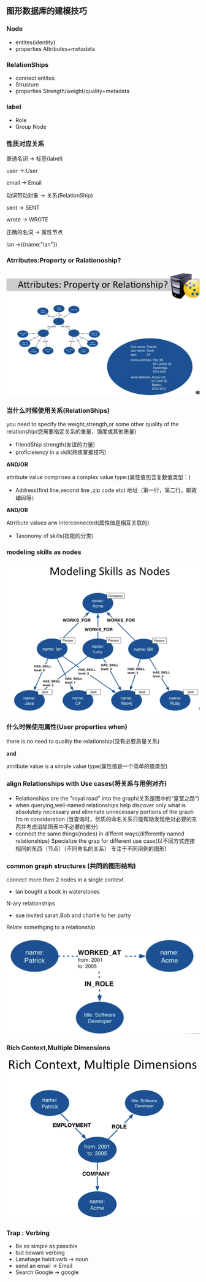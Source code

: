 ## 图形数据库的建模技巧

### Node
 - entites(identity)
 - properties
   Attributes+metadata
   
### RelationShips
- connect entites
- Strusture
- properties
 Strength/weight/quality+metadata
 
### label 
- Role
- Group Node

### 性质对应关系
普通名词 -> 标签(label)

user ->:User

email ->:Email

动词带动对象 -> 关系(RelationShip)

sent -> SENT

wrote -> WROTE

正确的名词 -> 属性节点

Ian ->({name:"Ian"})

### Atrributes:Property or Ralationoship?
![neo4j2](https://github.com/yueyuanyang/knowledge/blob/master/neo4j/img/neo4j-2.png)

### 当什么时候使用关系(RelationShips)

you need to specify the weight,strength,or some other quality of the relationship(您需要指定关系的重量，强度或其他质量)
- friendShip strength(友谊的力量)
- proficieiency in a skill(熟练掌握技巧)

**AND/OR**

attribute value comprises a complex value type:(属性值包含复数值类型：)
- Address(first line,second line ,zip code etc) 地址（第一行，第二行，邮政编码等）

**AND/OR**

Atrribute values arw interconnected(属性值是相互关联的)
- Taxonomy of skills(技能的分类)

### modeling skills as nodes

![neo4j3](https://github.com/yueyuanyang/knowledge/blob/master/neo4j/img/neo4j-3.png)

### 什么时候使用属性(User properties when)

there is no  need to quality the relationship(没有必要质量关系)

**and**

atrribute value is a simple value type(属性值是一个简单的值类型)

### align Relationships with Use cases(将关系与用例对齐)

- Relationships are the "royal road" into the graph(关系是图中的“皇室之路”)
- when querying,well-named relationships help discover only what is absolutely necessary
and eliminate unnecessary portions of the graph fro m consideration (当查询时，优质的命名关系只能帮助发现绝对必要的东西并考虑消除图表中不必要的部分)
- connect the same things(nodes) in differnt ways(differently named relationships)
Specialize the grap for different use case(以不同方式连接相同的东西（节点）（不同命名的关系）
专注于不同用例的图形)


### common graph structures (共同的图形结构)

connect more then 2 nodes in a single context

- lan bought a book in waterstones

N-ary relationships 
- sue invited sarah,Bob and charlie to her party

Relate somethging to a relationship

![neo4j](https://github.com/yueyuanyang/knowledge/blob/master/neo4j/img/neo4j-4.png)

### Rich Context,Multiple Dimensions

![neo4j](https://github.com/yueyuanyang/knowledge/blob/master/neo4j/img/neo4j-5.png)

### Trap : Verbing
- Be as simple as passible
- but beware verbing
 - Lanahage habit:varb -> noun
  - send an email -> Email
  - Search Google -> google











